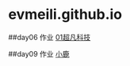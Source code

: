 # evmeili.github.io
##day06 作业
<a href="https://evmeili.github.io/day06 作业/html/04超凡科技.html">01超凡科技</a>

##day09 作业
<a href="https://evmeili.github.io/09作业-小鹿/html/02案列.html">小鹿</a>
